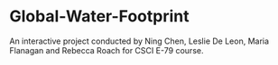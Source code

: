 # Global-Water-Footprint
An interactive project conducted by Ning‌ ‌Chen‌, Leslie‌ ‌De‌ ‌Leon‌, Maria‌ ‌Flanagan‌ and Rebecca‌ ‌Roach‌ for CSCI E-79 course.
